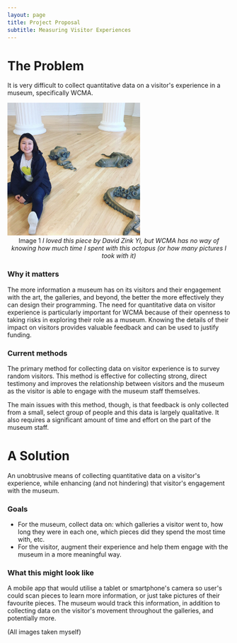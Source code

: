 ```yaml
---
layout: page
title: Project Proposal
subtitle: Measuring Visitor Experiences
---
```


# The Problem

It is very difficult to collect quantitative data on a visitor's experience in a museum, specifically WCMA.

<img src="/img/project/octopus.jpg" alt="octo" style="width:300px;height:300px;"/>

<center>
Image 1 <i> I loved this piece by David Zink Yi, but WCMA has no way of knowing how much time I spent with this octopus (or how many pictures I took with it) </i>
</center>

### Why it matters
The more information a museum has on its visitors and their engagement with the art, the galleries, and beyond, the better the more effectively they can design their programming. The need for quantitative data on visitor experience is particularly important for WCMA because of their openness to taking risks in exploring their role as a museum. Knowing the details of their impact on visitors provides valuable feedback and can be used to justify funding.

### Current methods
The primary method for collecting data on visitor experience is to survey random visitors. This method is effective for collecting strong, direct testimony and improves the relationship between visitors and the museum as the visitor is able to engage with the museum staff themselves.

The main issues with this method, though, is that feedback is only collected from a small, select group of people and this data is largely qualitative. It also requires a significant amount of time and effort on the part of the museum staff.

# A Solution

An unobtrusive means of collecting quantitative data on a visitor's experience, while enhancing (and not hindering) that visitor's engagement with the museum.

### Goals
- For the museum, collect data on: which galleries a visitor went to, how long they were in each one, which pieces did they spend the most time with, etc.
- For the visitor, augment their experience and help them engage with the museum in a more meaningful way.

### What this might look like
A mobile app that would utilise a tablet or smartphone's camera so user's could scan pieces to learn more information, or just take pictures of their favourite pieces. The museum would track this information, in addition to collecting data on the visitor's movement throughout the galleries, and potentially more.

(All images taken myself)
